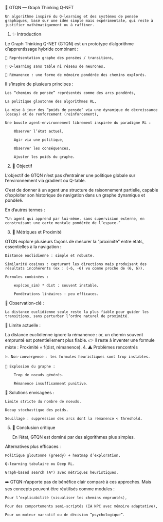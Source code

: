 
🧠 GTQN — Graph Thinking Q-NET

    Un algorithme inspiré du Q-learning et des systèmes de pensée graphiques, basé sur une idée simple mais expérimentale, qui reste à justifier mathématiquement ou à raffiner.

1. ✨ Introduction

Le Graph Thinking Q-NET (GTQN) est un prototype d’algorithme d’apprentissage hybride combinant :

    🧭 Représentation graphe des pensées / transitions,

    🔁 Q-learning sans table ni réseau de neurones,

    🧠 Rémanence : une forme de mémoire pondérée des chemins explorés.

Il s’inspire de plusieurs principes :

    Les “chemins de pensée” représentés comme des arcs pondérés,

    La politique gloutonne des algorithmes RL,

    La mise à jour des “poids de pensée” via une dynamique de décroissance (decay) et de renforcement (reinforcement),

    Une boucle agent-environnement librement inspirée du paradigme RL :

        Observer l’état actuel,

        Agir via une politique,

        Observer les conséquences,

        Ajuster les poids du graphe.

2. 🎯 Objectif

L’objectif de GTQN n’est pas d’entraîner une politique globale sur l’environnement via gradient ou Q-table.

C’est de donner à un agent une structure de raisonnement partielle, capable d’exploiter son historique de navigation dans un graphe dynamique et pondéré.

En d’autres termes :

    “Un agent qui apprend par lui-même, sans supervision externe, en construisant une carte mentale pondérée de l’espace.”

3. 📐 Métriques et Proximité

GTQN explore plusieurs façons de mesurer la “proximité” entre états, essentielles à la navigation :

    Distance euclidienne : simple et robuste.

    Similarité cosinus : capturant les directions mais produisant des résultats incohérents (ex : (-6, -6) vu comme proche de (6, 6)).

    Formules combinées :

        exp(cos_sim) * dist : souvent instable.

        Pondérations linéaires : peu efficaces.

🔎 Observation-clé :

    La distance euclidienne seule reste la plus fiable pour guider les transitions, sans perturber l’ordre naturel de proximité.

📌 Limite actuelle :

La distance euclidienne ignore la rémanence : or, un chemin souvent emprunté est potentiellement plus fiable.
👉 Il reste à inventer une formule mixte : Proximité = f(dist, rémanence).
4. ⚠️ Problèmes rencontrés

    📉 Non-convergence : les formules heuristiques sont trop instables.

    🌱 Explosion du graphe :

        Trop de noeuds générés.

        Rémanence insuffisamment punitive.

🧩 Solutions envisagées :

    Limite stricte du nombre de noeuds.

    Decay stochastique des poids.

    Seuillage : suppression des arcs dont la rémanence < threshold.

5. 🧠 Conclusion critique

    En l’état, GTQN est dominé par des algorithmes plus simples.

Alternatives plus efficaces :

    Politique gloutonne (greedy) + heatmap d’exploration.

    Q-learning tabulaire ou Deep RL.

    Graph-based search (A*) avec métriques heuristiques.

➡️ GTQN n’apporte pas de bénéfice clair comparé à ces approches.
Mais ses concepts peuvent être réutilisés comme modules :

    Pour l’explicabilité (visualiser les chemins empruntés),

    Pour des comportements semi-scriptés (IA NPC avec mémoire adaptative),

    Pour un moteur narratif ou de décision “psychologique”.


